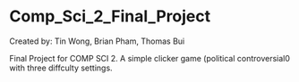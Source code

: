 # Comp_Sci_2_Final_Project
Created by: Tin Wong, Brian Pham, Thomas Bui  

Final Project for COMP SCI 2. A simple clicker game (political controversial0 with three diffculty settings. 
